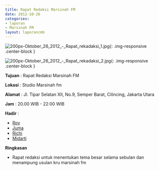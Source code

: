 ```yaml
---
title: Rapat Redaksi Marsinah FM 
date: 2012-10-26
categories:
- laporan
- Marsinah FM
layout: laporancmb
---
```



![200px-Oktober_26_2012_-_Rapat_rekadaksi_1.jpg](/uploads/200px-Oktober_26_2012_-_Rapat_rekadaksi_1.jpg){: .img-responsive .center-block }

![200px-Oktober_26_2012_-_Rapat_rekadaksi_2.jpg](/uploads/200px-Oktober_26_2012_-_Rapat_rekadaksi_2.jpg){: .img-responsive .center-block }


**Tujuan** : Rapat Redaksi Marsinah FM 

**Lokasi** : Studio Marsinah fm 

**Alamat** : Jl. Tipar Selatan XII, No.9, Semper Barat, Cilincing, Jakarta Utara 

**Jam** : 20.00 WIB - 22:00 WIB 

**Hadir** :
* [Roy](http://wiki.ciptamedia.org/wiki/Roy)
* [Juma](http://wiki.ciptamedia.org/wiki/Juma)
* [Richi](http://wiki.ciptamedia.org/wiki/Richi)
* [Midarti](http://wiki.ciptamedia.org/wiki/Midarti)

**Ringkasan**  
* Rapat redaksi untuk menentukan tema besar selama sebulan dan menampung usulan kru marsinah fm
